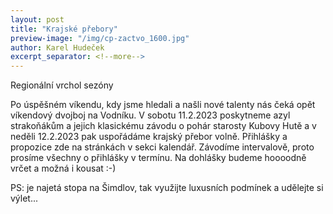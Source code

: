 ```yaml
---
layout: post
title: "Krajské přebory"
preview-image: "/img/cp-zactvo_1600.jpg"
author: Karel Hudeček
excerpt_separator: <!--more-->
---
```


Regionální vrchol sezóny


Po úspěšném víkendu, kdy jsme hledali a našli nové talenty nás čeká opět víkendový dvojboj na Vodníku.
V sobotu 11.2.2023 poskytneme azyl strakoňákům a jejich klasickému závodu o pohár starosty Kubovy Hutě a v neděli 12.2.2023 pak uspořádáme krajský přebor volně.
Přihlášky a propozice zde na stránkách v sekci kalendář. Závodíme intervalově, proto prosíme všechny o přihlášky v termínu. Na dohlášky budeme hoooodně vrčet a možná i kousat :-)

PS: je najetá stopa na Šimdlov, tak využijte luxusních podmínek a udělejte si výlet...

<!--more-->